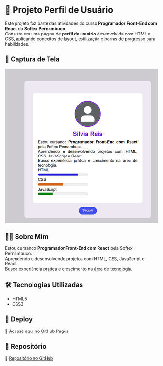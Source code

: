 # 🌟 Projeto Perfil de Usuário

Este projeto faz parte das atividades do curso **Programador Front-End com React** da **Softex Pernambuco**.  
Consiste em uma página de **perfil de usuário** desenvolvida com HTML e CSS, aplicando conceitos de layout, estilização e barras de progresso para habilidades.

## 📸 Captura de Tela
![Print do Projeto](./screencapture.png)

## 👩‍💻 Sobre Mim
Estou cursando **Programador Front-End com React** pela Softex Pernambuco.  
Aprendendo e desenvolvendo projetos com HTML, CSS, JavaScript e React.  
Busco experiência prática e crescimento na área de tecnologia.

## 🛠️ Tecnologias Utilizadas
- HTML5  
- CSS3  

## 🚀 Deploy
🔗 [Acesse aqui no GitHub Pages](https://silviareis1.github.io/perfil-do-usuario-bfd-softex-pernambunco/)  

## 📂 Repositório
🔗 [Repositório no GitHub](https://github.com/Silviareis1/perfil-do-usuario-bfd-softex-pernambunco)
